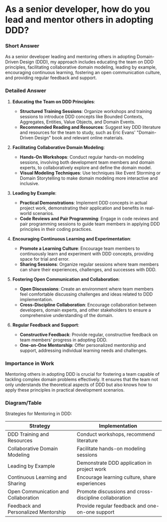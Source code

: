 # As a senior developer, how do you lead and mentor others in adopting DDD?

### Short Answer
As a senior developer leading and mentoring others in adopting Domain-Driven Design (DDD), my approach includes educating the team on DDD principles, facilitating collaborative domain modeling, leading by example, encouraging continuous learning, fostering an open communication culture, and providing regular feedback and support.

### Detailed Answer
1. **Educating the Team on DDD Principles**:
    - **Structured Training Sessions**: Organize workshops and training sessions to introduce DDD concepts like Bounded Contexts, Aggregates, Entities, Value Objects, and Domain Events.
    - **Recommended Reading and Resources**: Suggest key DDD literature and resources for the team to study, such as Eric Evans' "Domain-Driven Design" book and relevant online materials.

2. **Facilitating Collaborative Domain Modeling**:
    - **Hands-On Workshops**: Conduct regular hands-on modeling sessions, involving both development team members and domain experts, to collaboratively explore and define the domain model.
    - **Visual Modeling Techniques**: Use techniques like Event Storming or Domain Storytelling to make domain modeling more interactive and inclusive.

3. **Leading by Example**:
    - **Practical Demonstrations**: Implement DDD concepts in actual project work, demonstrating their application and benefits in real-world scenarios.
    - **Code Reviews and Pair Programming**: Engage in code reviews and pair programming sessions to guide team members in applying DDD principles in their coding practices.

4. **Encouraging Continuous Learning and Experimentation**:
    - **Promote a Learning Culture**: Encourage team members to continuously learn and experiment with DDD concepts, providing space for trial and error.
    - **Sharing Sessions**: Organize regular sessions where team members can share their experiences, challenges, and successes with DDD.

5. **Fostering Open Communication and Collaboration**:
    - **Open Discussions**: Create an environment where team members feel comfortable discussing challenges and ideas related to DDD implementation.
    - **Cross-Discipline Collaboration**: Encourage collaboration between developers, domain experts, and other stakeholders to ensure a comprehensive understanding of the domain.

6. **Regular Feedback and Support**:
    - **Constructive Feedback**: Provide regular, constructive feedback on team members' progress in adopting DDD.
    - **One-on-One Mentorship**: Offer personalized mentorship and support, addressing individual learning needs and challenges.

### Importance in Work
Mentoring others in adopting DDD is crucial for fostering a team capable of tackling complex domain problems effectively. It ensures that the team not only understands the theoretical aspects of DDD but also knows how to apply these principles in practical development scenarios.

### Diagram/Table
Strategies for Mentoring in DDD:

| Strategy                           | Implementation                                  |
|------------------------------------|-------------------------------------------------|
| DDD Training and Resources         | Conduct workshops, recommend literature         |
| Collaborative Domain Modeling      | Facilitate hands-on modeling sessions           |
| Leading by Example                 | Demonstrate DDD application in project work     |
| Continuous Learning and Sharing    | Encourage learning culture, share experiences   |
| Open Communication and Collaboration | Promote discussions and cross-discipline collaboration |
| Feedback and Personalized Mentorship| Provide regular feedback and one-on-one support |